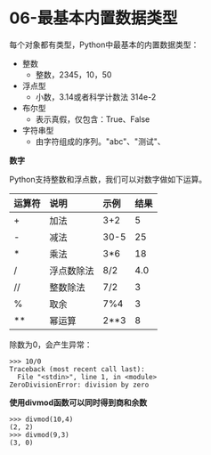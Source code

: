 # 06-最基本内置数据类型


每个对象都有类型，Python中最基本的内置数据类型：

- 整数
  - 整数，2345，10，50
- 浮点型
  - 小数，3.14或者科学计数法 314e-2
- 布尔型
  - 表示真假，仅包含：True、False
- 字符串型
  - 由字符组成的序列。"abc"、"测试"、


**数字**

Python支持整数和浮点数，我们可以对数字做如下运算。

| 运算符 | 说明      | 示例 | 结果 |
| :---- | :-------- | :--- | :-- |
| +     | 加法      | 3+2  | 5    |
| -     | 减法      | 30-5 | 25  |
| *     | 乘法      | 3*6  | 18  |
| /     | 浮点数除法 | 8/2  | 4.0 |
| //    | 整数除法   | 7/2  | 3   |
| %     | 取余      | 7%4  | 3   |
|    **   |  幂运算         |  2**3    |    8 |


除数为0，会产生异常：
```
>>> 10/0
Traceback (most recent call last):
  File "<stdin>", line 1, in <module>
ZeroDivisionError: division by zero

```

**使用divmod函数可以同时得到商和余数**

```
>>> divmod(10,4)
(2, 2)
>>> divmod(9,3)
(3, 0)
```
